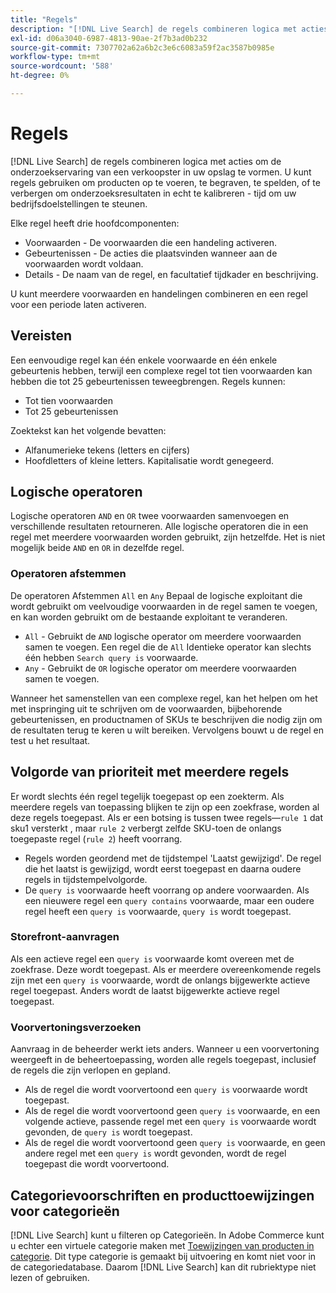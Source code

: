 ```yaml
---
title: "Regels"
description: "[!DNL Live Search] de regels combineren logica met acties om de het winkelen ervaring te vormen."
exl-id: d06a3040-6987-4813-90ae-2f7b3ad0b232
source-git-commit: 7307702a62a6b2c3e6c6083a59f2ac3587b0985e
workflow-type: tm+mt
source-wordcount: '588'
ht-degree: 0%

---
```


# Regels

[!DNL Live Search] de regels combineren logica met acties om de onderzoekservaring van een verkoopster in uw opslag te vormen. U kunt regels gebruiken om producten op te voeren, te begraven, te spelden, of te verbergen om onderzoeksresultaten in echt te kalibreren - tijd om uw bedrijfsdoelstellingen te steunen.

Elke regel heeft drie hoofdcomponenten:

* Voorwaarden - De voorwaarden die een handeling activeren.
* Gebeurtenissen - De acties die plaatsvinden wanneer aan de voorwaarden wordt voldaan.
* Details - De naam van de regel, en facultatief tijdkader en beschrijving.

U kunt meerdere voorwaarden en handelingen combineren en een regel voor een periode laten activeren.

## Vereisten

Een eenvoudige regel kan één enkele voorwaarde en één enkele gebeurtenis hebben, terwijl een complexe regel tot tien voorwaarden kan hebben die tot 25 gebeurtenissen teweegbrengen.
Regels kunnen:

* Tot tien voorwaarden
* Tot 25 gebeurtenissen

Zoektekst kan het volgende bevatten:

* Alfanumerieke tekens (letters en cijfers)
* Hoofdletters of kleine letters. Kapitalisatie wordt genegeerd.

## Logische operatoren

Logische operatoren `AND` en `OR` twee voorwaarden samenvoegen en verschillende resultaten retourneren. Alle logische operatoren die in een regel met meerdere voorwaarden worden gebruikt, zijn hetzelfde. Het is niet mogelijk beide `AND` en `OR` in dezelfde regel.

### Operatoren afstemmen

De operatoren Afstemmen `All` en `Any` Bepaal de logische exploitant die wordt gebruikt om veelvoudige voorwaarden in de regel samen te voegen, en kan worden gebruikt om de bestaande exploitant te veranderen.

* `All` - Gebruikt de `AND` logische operator om meerdere voorwaarden samen te voegen. Een regel die de `All` Identieke operator kan slechts één hebben `Search query is` voorwaarde.
* `Any` - Gebruikt de `OR` logische operator om meerdere voorwaarden samen te voegen.

Wanneer het samenstellen van een complexe regel, kan het helpen om het met inspringing uit te schrijven om de voorwaarden, bijbehorende gebeurtenissen, en productnamen of SKUs te beschrijven die nodig zijn om de resultaten terug te keren u wilt bereiken. Vervolgens bouwt u de regel en test u het resultaat.

## Volgorde van prioriteit met meerdere regels

Er wordt slechts één regel tegelijk toegepast op een zoekterm.
Als meerdere regels van toepassing blijken te zijn op een zoekfrase, worden al deze regels toegepast. Als er een botsing is tussen twee regels—`rule 1` dat sku1 versterkt , maar `rule 2` verbergt zelfde SKU-toen de onlangs toegepaste regel (`rule 2`) heeft voorrang.

* Regels worden geordend met de tijdstempel &#39;Laatst gewijzigd&#39;. De regel die het laatst is gewijzigd, wordt eerst toegepast en daarna oudere regels in tijdstempelvolgorde.
* De `query is` voorwaarde heeft voorrang op andere voorwaarden. Als een nieuwere regel een `query contains` voorwaarde, maar een oudere regel heeft een `query is` voorwaarde, `query is` wordt toegepast.

### Storefront-aanvragen

Als een actieve regel een `query is` voorwaarde komt overeen met de zoekfrase. Deze wordt toegepast. Als er meerdere overeenkomende regels zijn met een `query is` voorwaarde, wordt de onlangs bijgewerkte actieve regel toegepast.
Anders wordt de laatst bijgewerkte actieve regel toegepast.

### Voorvertoningsverzoeken

Aanvraag in de beheerder werkt iets anders. Wanneer u een voorvertoning weergeeft in de beheertoepassing, worden alle regels toegepast, inclusief de regels die zijn verlopen en gepland.

* Als de regel die wordt voorvertoond een `query is` voorwaarde wordt toegepast.
* Als de regel die wordt voorvertoond geen `query is` voorwaarde, en een volgende actieve, passende regel met een `query is` voorwaarde wordt gevonden, de `query is` wordt toegepast.
* Als de regel die wordt voorvertoond geen `query is` voorwaarde, en geen andere regel met een `query is` wordt gevonden, wordt de regel toegepast die wordt voorvertoond.

## Categorievoorschriften en producttoewijzingen voor categorieën

[!DNL Live Search] kunt u filteren op Categorieën.
In Adobe Commerce kunt u echter een virtuele categorie maken met [Toewijzingen van producten in categorie](https://experienceleague.adobe.com/docs/commerce-admin/catalog/categories/products-in-category/categories-product-assignments.html). Dit type categorie is gemaakt bij uitvoering en komt niet voor in de categoriedatabase. Daarom [!DNL Live Search] kan dit rubriektype niet lezen of gebruiken.

